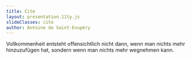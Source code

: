 ```yaml
---
title: Cite
layout: presentation.11ty.js
slideClasses: cite
author: Antoine de Saint-Exupéry
---
```


Vollkommenheit entsteht offensichtlich nicht dann, wenn man nichts mehr hinzuzufügen hat, sondern wenn man nichts mehr wegnehmen kann.
